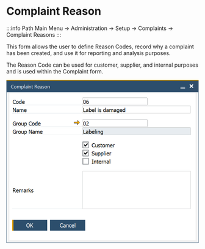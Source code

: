 # Complaint Reason

:::info Path
Main Menu → Administration → Setup → Complaints → Complaint Reasons
:::

This form allows the user to define Reason Codes, record why a complaint has been created, and use it for reporting and analysis purposes.

The Reason Code can be used for customer, supplier, and internal purposes and is used within the Complaint form.

![Complaint Reason](./media/complaint-reason.png)
